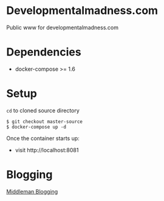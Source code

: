 # Developmentalmadness.com

Public www for developmentalmadness.com

# Dependencies

- docker-compose >= 1.6

# Setup

`cd` to cloned source directory

    $ git checkout master-source
    $ docker-compose up -d

Once the container starts up:

 * visit http://localhost:8081

# Blogging

[Middleman Blogging](https://middlemanapp.com/basics/blogging/)
